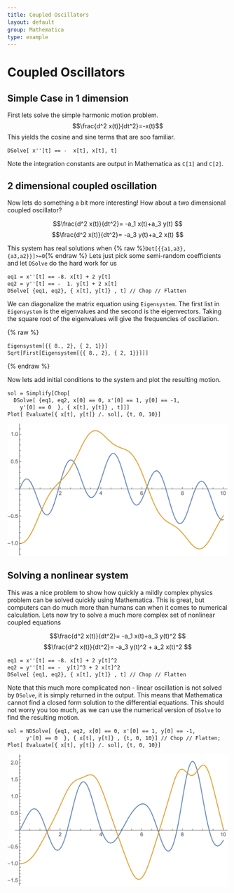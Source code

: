 ```yaml
---
title: Coupled Oscillators
layout: default
group: Mathematica
type: example
---
```


# Coupled Oscillators

## Simple Case in 1 dimension
First lets solve the simple harmonic motion problem. 
$$\frac{d^2 x(t)}{dt^2}=-x(t)$$
This yields the cosine and sine terms that are soo familiar. 

```
DSolve[ x''[t] == -  x[t], x[t], t]
```

Note the integration constants are output in Mathematica as `C[1]` and `C[2]`. 

## 2 dimensional coupled oscillation

Now lets do something a bit more interesting! How about a two dimensional coupled oscillator?

$$\frac{d^2 x(t)}{dt^2}= -a_1 x(t)+a_3 y(t) $$
$$\frac{d^2 x(t)}{dt^2}= -a_3 y(t)+a_2 x(t) $$

This system has real solutions when {% raw %}`Det[{{a1,a3},{a3,a2}}]>=0`{% endraw %} Lets just pick some semi-random coefficients and let `DSolve` do the hard work for us

```
eq1 = x''[t] == -8. x[t] + 2 y[t]
eq2 = y''[t] == -  1. y[t] + 2 x[t]
DSolve[ {eq1, eq2}, { x[t], y[t]} , t] // Chop // Flatten
```

We can diagonalize the matrix equation using `Eigensystem`. The first list in `Eigensystem` is the eigenvalues and the second is the eigenvectors. Taking the square root of the eigenvalues will give the frequencies of oscillation.

{% raw %}
```
Eigensystem[{{ 8., 2}, { 2, 1}}]
Sqrt[First[Eigensystem[{{ 8., 2}, { 2, 1}}]]]
```
{% endraw %}

Now lets add initial conditions to the system and plot the resulting motion. 

```
sol = Simplify[Chop[
  DSolve[ {eq1, eq2, x[0] == 0, x'[0] == 1, y[0] == -1, 
    y'[0] == 0  }, { x[t], y[t]} , t]]]
Plot[ Evaluate[{ x[t], y[t]} /. sol], {t, 0, 10}]
```

![Linear Oscillations](/mathematica/media/coupledosc_linear.png "Linear Oscillations")

## Solving a nonlinear system

This was a nice problem to show how quickly a mildly complex physics problem can be solved quickly using Mathematica. This is great, but computers can do much more than humans can when it comes to numerical calculation. Lets now try to solve a much more complex set of nonlinear coupled equations

$$\frac{d^2 x(t)}{dt^2}= -a_1 x(t)+a_3 y(t)^2 $$
$$\frac{d^2 x(t)}{dt^2}= -a_3 y(t)^2 + a_2 x(t)^2 $$

```
eq1 = x''[t] == -8. x[t] + 2 y[t]^2
eq2 = y''[t] == -  y[t]^3 + 2 x[t]^2
DSolve[ {eq1, eq2}, { x[t], y[t]} , t] // Chop // Flatten
```

Note that this much more complicated non - linear oscillation is not solved by `DSolve`, it is simply returned in the output. This means that Mathematica cannot find a closed form solution to the differential equations. This should not worry you too much, as we can use the numerical version of `DSolve` to find the resulting motion.

```
sol = NDSolve[ {eq1, eq2, x[0] == 0, x'[0] == 1, y[0] == -1, 
      y'[0] == 0  }, { x[t], y[t]} , {t, 0, 10}] // Chop // Flatten;
Plot[ Evaluate[{ x[t], y[t]} /. sol], {t, 0, 10}]
```

![NonLinear Oscillations](/mathematica/media/coupledosc_nonlinear.png "NonLinear Oscillations")

